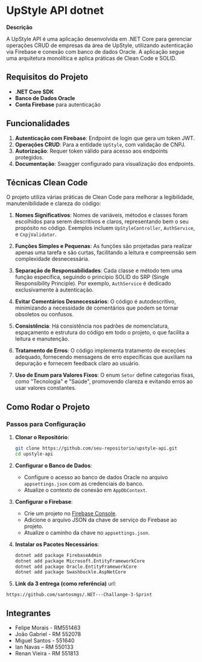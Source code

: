 # UpStyle API dotnet

**Descrição**  

A UpStyle API é uma aplicação desenvolvida em .NET Core para gerenciar operações CRUD de empresas da área de UpStyle, utilizando autenticação via Firebase e conexão com banco de dados Oracle. A aplicação segue uma arquitetura monolítica e aplica práticas de Clean Code e SOLID.

## Requisitos do Projeto

- **.NET Core SDK**
- **Banco de Dados Oracle**
- **Conta Firebase** para autenticação

## Funcionalidades

1. **Autenticação com Firebase**: Endpoint de login que gera um token JWT.
2. **Operações CRUD**: Para a entidade `UpStyle`, com validação de CNPJ.
3. **Autorização**: Requer token válido para acesso aos endpoints protegidos.
4. **Documentação**: Swagger configurado para visualização dos endpoints.

## Técnicas Clean Code

O projeto utiliza várias práticas de Clean Code para melhorar a legibilidade, manutenibilidade e clareza do código:

1. **Nomes Significativos**: Nomes de variáveis, métodos e classes foram escolhidos para serem descritivos e claros, representando bem o seu propósito no código. Exemplos incluem `UpStyleController`, `AuthService`, e `CnpjValidator`.

2. **Funções Simples e Pequenas**: As funções são projetadas para realizar apenas uma tarefa e são curtas, facilitando a leitura e compreensão sem complexidade desnecessária.

3. **Separação de Responsabilidades**: Cada classe e método tem uma função específica, seguindo o princípio SOLID do SRP (Single Responsibility Principle). Por exemplo, `AuthService` é dedicado exclusivamente à autenticação.

4. **Evitar Comentários Desnecessários**: O código é autodescritivo, minimizando a necessidade de comentários que podem se tornar obsoletos ou confusos.

5. **Consistência**: Há consistência nos padrões de nomenclatura, espaçamento e estrutura do código em todo o projeto, o que facilita a leitura e manutenção.

6. **Tratamento de Erros**: O código implementa tratamento de exceções adequado, fornecendo mensagens de erro específicas que auxiliam na depuração e fornecem feedback claro ao usuário.

7. **Uso de Enum para Valores Fixos**: O enum `Setor` define categorias fixas, como "Tecnologia" e "Saúde", promovendo clareza e evitando erros ao usar valores constantes.


## Como Rodar o Projeto

### Passos para Configuração

1. **Clonar o Repositório**:
    ```bash
    git clone https://github.com/seu-repositorio/upstyle-api.git
    cd upstyle-api
    ```

2. **Configurar o Banco de Dados**:
   - Configure o acesso ao banco de dados Oracle no arquivo `appsettings.json` com as credenciais do banco.
   - Atualize o contexto de conexão em `AppDbContext`.

3. **Configurar o Firebase**:
   - Crie um projeto no [Firebase Console](https://console.firebase.google.com/).
   - Adicione o arquivo JSON da chave de serviço do Firebase ao projeto.
   - Atualize o caminho da chave no `appsettings.json`.

4. **Instalar os Pacotes Necessários**:
   ```bash
   dotnet add package FirebaseAdmin
   dotnet add package Microsoft.EntityFrameworkCore
   dotnet add package Oracle.EntityFrameworkCore
   dotnet add package Swashbuckle.AspNetCore

5. **Link da 3 entrega (como referência)**
   url:
  ```
https://github.com/santosmgs/.NET---Challange-3-Sprint
  ```
    

## Integrantes

- Felipe Morais - RM551463
- João Gabriel - RM 552078
- Miguel Santos - 551640
- Ian Navas – RM 550133
- Renan Vieira - RM 551813
